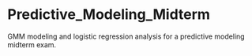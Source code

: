 # Predictive_Modeling_Midterm
GMM modeling and logistic regression analysis for a predictive modeling midterm exam.
